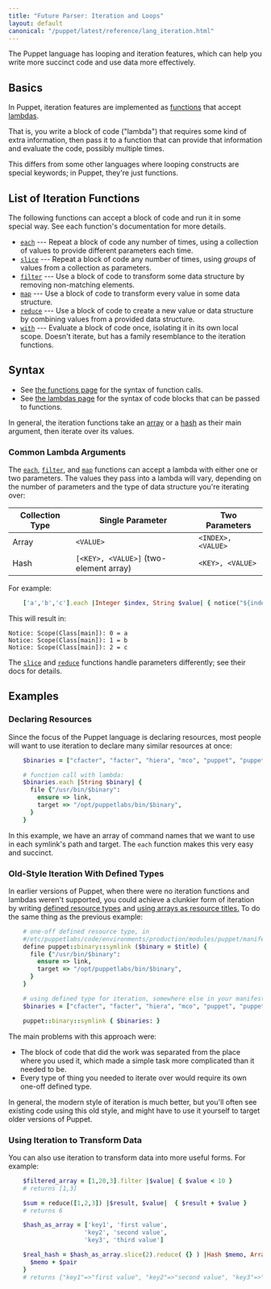 ```yaml
---
title: "Future Parser: Iteration and Loops"
layout: default
canonical: "/puppet/latest/reference/lang_iteration.html"
---
```


[functions]: ./future_lang_functions.html
[lambdas]: ./future_lang_lambdas.html
[each]: /references/3.8.latest/function.html#each
[slice]: /references/3.8.latest/function.html#slice
[filter]: /references/3.8.latest/function.html#filter
[map]: /references/3.8.latest/function.html#map
[reduce]: /references/3.8.latest/function.html#reduce
[with]: /references/3.8.latest/function.html#with
[array]: ./future_lang_data_array.html
[hash]: ./future_lang_data_hash.html
[defined types]: ./future_lang_defined_types
[array_titles]: ./future_lang_resources_advanced.html#arrays-of-titles


The Puppet language has looping and iteration features, which can help you write more succinct code and use data more effectively.

Basics
-----

In Puppet, iteration features are implemented as [functions][] that accept [lambdas][].

That is, you write a block of code ("lambda") that requires some kind of extra information, then pass it to a function that can provide that information and evaluate the code, possibly multiple times.

This differs from some other languages where looping constructs are special keywords; in Puppet, they're just functions.

List of Iteration Functions
-----

The following functions can accept a block of code and run it in some special way. See each function's documentation for more details.

* [`each`][each] --- Repeat a block of code any number of times, using a collection of values to provide different parameters each time.
* [`slice`][slice] --- Repeat a block of code any number of times, using _groups_ of values from a collection as parameters.
* [`filter`][filter] --- Use a block of code to transform some data structure by removing non-matching elements.
* [`map`][map] --- Use a block of code to transform every value in some data structure.
* [`reduce`][reduce] --- Use a block of code to create a new value or data structure by combining values from a provided data structure.
* [`with`][with] --- Evaluate a block of code once, isolating it in its own local scope. Doesn't iterate, but has a family resemblance to the iteration functions.

Syntax
-----

* See [the functions page][functions] for the syntax of function calls.
* See [the lambdas page][lambdas] for the syntax of code blocks that can be passed to functions.

In general, the iteration functions take an [array][] or a [hash][] as their main argument, then iterate over its values.

### Common Lambda Arguments

The [`each`][each], [`filter`][filter], and [`map`][map] functions can accept a lambda with either one or two parameters. The values they pass into a lambda will vary, depending on the number of parameters and the type of data structure you're iterating over:

Collection Type | Single Parameter                       | Two Parameters
----------------|----------------------------------------|-------------------
Array           | `<VALUE>`                              | `<INDEX>, <VALUE>`
Hash            | `[<KEY>, <VALUE>]` (two-element array) | `<KEY>, <VALUE>`

For example:

~~~ ruby
    ['a','b','c'].each |Integer $index, String $value| { notice("${index} = ${value}") }
~~~

This will result in:

    Notice: Scope(Class[main]): 0 = a
    Notice: Scope(Class[main]): 1 = b
    Notice: Scope(Class[main]): 2 = c

The [`slice`][slice] and [`reduce`][reduce] functions handle parameters differently; see their docs for details.


Examples
-----

### Declaring Resources

Since the focus of the Puppet language is declaring resources, most people will want to use iteration to declare many similar resources at once:

~~~ ruby
    $binaries = ["cfacter", "facter", "hiera", "mco", "puppet", "puppetserver"]

    # function call with lambda:
    $binaries.each |String $binary| {
      file {"/usr/bin/$binary":
        ensure => link,
        target => "/opt/puppetlabs/bin/$binary",
      }
    }
~~~

In this example, we have an array of command names that we want to use in each symlink's path and target. The `each` function makes this very easy and succinct.

### Old-Style Iteration With Defined Types

In earlier versions of Puppet, when there were no iteration functions and lambdas weren't supported, you could achieve a clunkier form of iteration by writing [defined resource types][defined types] and [using arrays as resource titles.][array_titles] To do the same thing as the previous example:

~~~ ruby
    # one-off defined resource type, in
    #/etc/puppetlabs/code/environments/production/modules/puppet/manifests/binary/symlink.pp
    define puppet::binary::symlink ($binary = $title) {
      file {"/usr/bin/$binary":
        ensure => link,
        target => "/opt/puppetlabs/bin/$binary",
      }
    }

    # using defined type for iteration, somewhere else in your manifests
    $binaries = ["cfacter", "facter", "hiera", "mco", "puppet", "puppetserver"]

    puppet::binary::symlink { $binaries: }
~~~

The main problems with this approach were:

* The block of code that did the work was separated from the place where you used it, which made a simple task more complicated than it needed to be.
* Every type of thing you needed to iterate over would require its own one-off defined type.

In general, the modern style of iteration is much better, but you'll often see existing code using this old style, and might have to use it yourself to target older versions of Puppet.

### Using Iteration to Transform Data

You can also use iteration to transform data into more useful forms. For example:

~~~ ruby
    $filtered_array = [1,20,3].filter |$value| { $value < 10 }
    # returns [1,3]

    $sum = reduce([1,2,3]) |$result, $value|  { $result + $value }
    # returns 6

    $hash_as_array = ['key1', 'first value',
                     'key2', 'second value',
                     'key3', 'third value']

    $real_hash = $hash_as_array.slice(2).reduce( {} ) |Hash $memo, Array $pair| {
      $memo + $pair
    }
    # returns {"key1"=>"first value", "key2"=>"second value", "key3"=>"third value"}
~~~

